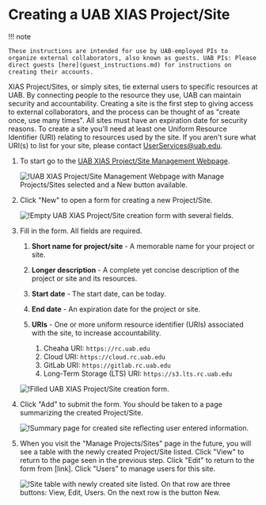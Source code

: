 # Creating a UAB XIAS Project/Site

<!-- markdownlint-disable MD046 -->
!!! note

    These instructions are intended for use by UAB-employed PIs to organize external collaborators, also known as guests. UAB PIs: Please direct guests [here](guest_instructions.md) for instructions on creating their accounts.
<!-- markdownlint-enable MD046 -->

XIAS Project/Sites, or simply sites, tie external users to specific resources at UAB. By connecting people to the resource they use, UAB can maintain security and accountability. Creating a site is the first step to giving access to external collaborators, and the process can be thought of as "create once, use many times". All sites must have an expiration date for security reasons. To create a site you'll need at least one Uniform Resource Identifier (URI) relating to resources used by the site. If you aren't sure what URI(s) to list for your site, please contact <UserServices@uab.edu>.

1. To start go to the [UAB XIAS Project/Site Management Webpage](https://idm.uab.edu/cgi-cas/xrmi/sites).

    ![!UAB XIAS Project/Site Management Webpage with Manage Projects/Sites selected and a New button available.](./images/xias_sites_add_000.png)

1. Click "New" to open a form for creating a new Project/Site.

    ![!Empty UAB XIAS Project/Site creation form with several fields.](./images/xias_sites_add_001.png)

1. Fill in the form. All fields are required.

    1. **Short name for project/site** - A memorable name for your project or site.
    1. **Longer description** - A complete yet concise description of the project or site and its resources.
    1. **Start date** - The start date, can be today.
    1. **End date** - An expiration date for the project or site.
    1. **URIs** - One or more uniform resource identifier (URIs) associated with the site, to increase accountability.

        1. Cheaha URI: `https://rc.uab.edu`
        1. Cloud URI: `https://cloud.rc.uab.edu`
        1. GitLab URI: `https://gitlab.rc.uab.edu`
        1. Long-Term Storage (LTS) URI: `https://s3.lts.rc.uab.edu`

    ![!Filled UAB XIAS Project/Site creation form.](./images/xias_sites_add_002.png)

1. Click "Add" to submit the form. You should be taken to a page summarizing the created Project/Site.

    ![!Summary page for created site reflecting user entered information.](./images/xias_sites_add_003.png)

1. When you visit the "Manage Projects/Sites" page in the future, you will see a table with the newly created Project/Site listed. Click "View" to return to the page seen in the previous step. Click "Edit" to return to the form from \[link\]. Click "Users" to manage users for this site.

    ![!Site table with newly created site listed. On that row are three buttons: View, Edit, Users. On the next row is the button New.](./images/xias_sites_add_004.png)
